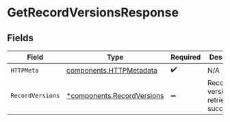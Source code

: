 # GetRecordVersionsResponse


## Fields

| Field                                                                   | Type                                                                    | Required                                                                | Description                                                             |
| ----------------------------------------------------------------------- | ----------------------------------------------------------------------- | ----------------------------------------------------------------------- | ----------------------------------------------------------------------- |
| `HTTPMeta`                                                              | [components.HTTPMetadata](../../models/components/httpmetadata.md)      | :heavy_check_mark:                                                      | N/A                                                                     |
| `RecordVersions`                                                        | [*components.RecordVersions](../../models/components/recordversions.md) | :heavy_minus_sign:                                                      | Record versions retrieved successfully.                                 |